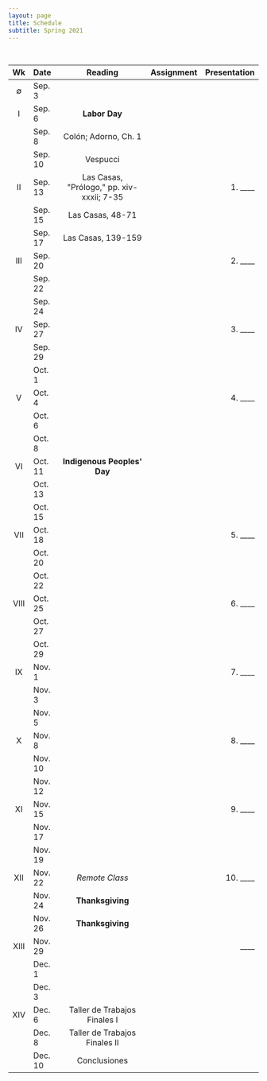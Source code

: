 ```yaml
---
layout: page
title: Schedule
subtitle: Spring 2021
---
```


<br>

| Wk | Date | Reading | Assignment | Presentation|
|:------:|:------|:--------:|:------:|----:|
| ∅   | Sep. 3   |  
|  I  | Sep. 6   | **Labor Day** |
|     | Sep. 8   | Colón; Adorno, Ch. 1 
|     | Sep. 10  | Vespucci 
|  II | Sep. 13  | Las Casas, "Prólogo," pp. xiv-xxxii; 7-35 | | 1. ____
|     | Sep. 15  | Las Casas, 48-71
|     | Sep. 17  | Las Casas, 139-159
| III | Sep. 20  |  | | 2. ____
|     | Sep. 22  | 
|     | Sep. 24  | 
| IV  | Sep. 27  |   | | 3. ____
|     | Sep. 29  | 
|     | Oct. 1   | 
| V   | Oct. 4   |    | | 4. ____
|     | Oct. 6   | 
|     | Oct. 8   | 
| VI  | Oct. 11  | **Indigenous Peoples' Day**
|     | Oct. 13  | 
|     | Oct. 15  | 
| VII | Oct. 18  |    | | 5. ____
|     | Oct. 20  | 
|     | Oct. 22  | 
| VIII| Oct. 25  |    | | 6. ____
|     | Oct. 27  | 
|     | Oct. 29  | 
| IX  | Nov. 1   |    | | 7. ____
|     | Nov. 3   | 
|     | Nov. 5   | 
| X   | Nov. 8   |    | | 8. ____
|     | Nov. 10  | 
|     | Nov. 12  | 
| XI  | Nov. 15  |    | | 9. ____
|     | Nov. 17  | 
|     | Nov. 19  | 
| XII | Nov. 22  | *Remote Class*   | | 10. ____
|     | Nov. 24  | **Thanksgiving**
|     | Nov. 26  | **Thanksgiving**
|XIII | Nov. 29  |    | | ____
|     | Dec. 1   | 
|     | Dec. 3   | 
| XIV | Dec. 6   | Taller de Trabajos Finales I
|     | Dec. 8   | Taller de Trabajos Finales II
|     | Dec. 10  | Conclusiones 
